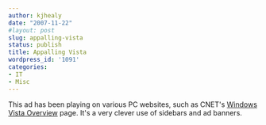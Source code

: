 ```yaml
---
author: kjhealy
date: "2007-11-22"
#layout: post
slug: appalling-vista
status: publish
title: Appalling Vista
wordpress_id: '1091'
categories:
- IT
- Misc
---
```


This ad has been playing on various PC websites, such as CNET's [Windows Vista Overview](http://www.cnet.com/windows-vista.html) page. It's a very clever use of sidebars and ad banners.


